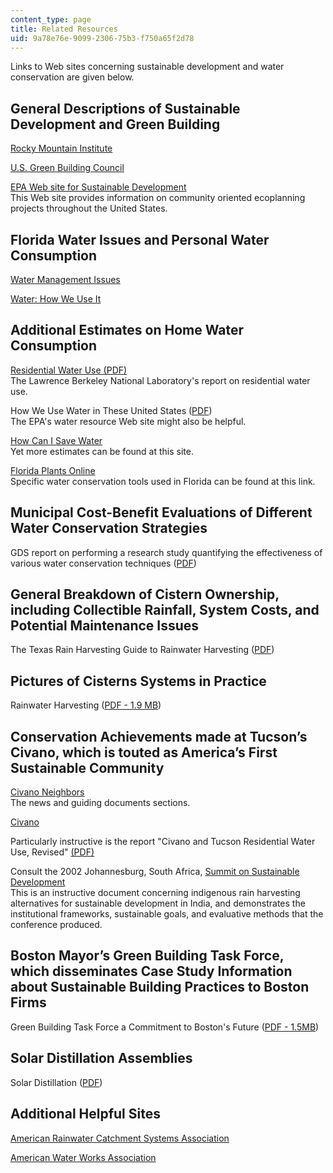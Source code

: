 ```yaml
---
content_type: page
title: Related Resources
uid: 9a78e76e-9099-2306-75b3-f750a65f2d78
---
```


Links to Web sites concerning sustainable development and water conservation are given below.

General Descriptions of Sustainable Development and Green Building
------------------------------------------------------------------

[Rocky Mountain Institute](http://www.rmi.org/)

[U.S. Green Building Council](http://www.usgbc.org/)

[EPA Web site for Sustainable Development](http://www.epa.gov/)  
This Web site provides information on community oriented ecoplanning projects throughout the United States.

Florida Water Issues and Personal Water Consumption
---------------------------------------------------

[Water Management Issues](http://www.swfwmd.state.fl.us/)

[Water: How We Use It](http://conference.ifas.ufl.edu/wq/)

Additional Estimates on Home Water Consumption
----------------------------------------------

[Residential Water Use (PDF)](https://eta-publications.lbl.gov/sites/default/files/water_and_energy_wasted_during_residential_shower_events_findings_from_a_pilot_field_study_of_hot_water_distribution_systems_lbnl-5115e.pdf)  
The Lawrence Berkeley National Laboratory's report on residential water use.

How We Use Water in These United States ([PDF](http://esa21.kennesaw.edu/activities/water-use/water-use-overview-epa.pdf))  
The EPA's water resource Web site might also be helpful.

[How Can I Save Water](http://www.nyc.gov/html/dep/html/ways_to_save_water/index.shtml)  
Yet more estimates can be found at this site.

[Florida Plants Online](http://www.floridaplants.com/xeri.html)  
Specific water conservation tools used in Florida can be found at this link.

Municipal Cost-Benefit Evaluations of Different Water Conservation Strategies
-----------------------------------------------------------------------------

GDS report on performing a research study quantifying the effectiveness of various water conservation techniques ([PDF](http://www.twdb.texas.gov/publications/reports/contracted_reports/doc/2001483390.pdf))

General Breakdown of Cistern Ownership, including Collectible Rainfall, System Costs, and Potential Maintenance Issues
----------------------------------------------------------------------------------------------------------------------

The Texas Rain Harvesting Guide to Rainwater Harvesting ([PDF](http://www.twdb.texas.gov/publications/shells/RainwaterHarvesting.pdf
))

Pictures of Cisterns Systems in Practice
----------------------------------------

Rainwater Harvesting ([PDF - 1.9 MB](http://www.twdb.texas.gov/publications/shells/RainwaterHarvesting.pdf
))

Conservation Achievements made at Tucson’s Civano, which is touted as America’s First Sustainable Community
-----------------------------------------------------------------------------------------------------------

[Civano Neighbors](http://www.civanoneighbors.com/)  
The news and guiding documents sections.

[Civano](http://www.civanoneighbors.com/)

Particularly instructive is the report "Civano and Tucson Residential Water Use, Revised" [(PDF)](http://studylib.net/doc/13479253/civano-and-tucson-residential-water-use--revised--)

Consult the 2002 Johannesburg, South Africa, [Summit on Sustainable Development](https://sustainabledevelopment.un.org/post2015/summit)  
This is an instructive document concerning indigenous rain harvesting alternatives for sustainable development in India, and demonstrates the institutional frameworks, sustainable goals, and evaluative methods that the conference produced.

Boston Mayor’s Green Building Task Force, which disseminates Case Study Information about Sustainable Building Practices to Boston Firms
----------------------------------------------------------------------------------------------------------------------------------------

Green Building Task Force a Commitment to Boston's Future ([PDF - 1.5MB](http://www.cityofboston.gov/images_documents/GBTF_Exec_Summary_tcm3-16409.pdf))

Solar Distillation Assemblies
-----------------------------

Solar Distillation ([PDF](https://answers.practicalaction.org/our-resources/item/solar-distillation#:~:text=Solar%20distillation%20is%20the%20process,get%20pure%20water%20for%20drinking.&text=Unlike%20other%20methods%20of%20water,alternative%20to%20clean%20drinking%20water.))

Additional Helpful Sites
------------------------

[American Rainwater Catchment Systems Association](http://www.arcsa-usa.org/)

[American Water Works Association](http://www.awwa.org/)